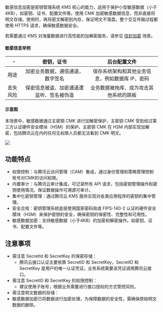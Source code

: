 

敏感信息加密是密钥管理系统 KMS 核心的能力，适用于保护小型敏感数据（小于4KB），如密钥、证书、配置文件等。使用 CMK 加密敏感数据信息，而非直接将明文存储。使用时，再将密文解密到内存，保证明文不落盘。整个交互传输过程都使用 HTTPS 请求，确保敏感数据安全。

若需要通过 KMS 对海量数据进行高性能的加解密服务，请参见 [信封加密](https://cloud.tencent.com/document/product/573/8791) 场景。

#### 敏感信息举例

|-| 密钥，证书 | 后台配置文件 |
|-|:-:|:-:|
|用途| 加密业务数据，通信通道，数字签名 | 保存系统架构和其他业务信息，例如数据库 IP、密码 |
|丢失风险| 保密信息被盗、加密通道遭监听、签名被伪造 | 业务数据被拖库、成为攻击其他系统的跳板 | 


#### 示意图

本场景中，敏感数据通过主密钥 CMK 进行加解密保护，主密钥 CMK 受到经过第三方认证硬件安全模块（HSM）的保护。主密钥 CMK 在 HSM 内部实现加解密，包括腾讯云在内的任何无权限人员都无法看到 CMK 明文。

![](https://main.qcloudimg.com/raw/f52c0a8bc2398d310c7641f809450b9f.png)



## 功能特点

- 权限控制：与腾讯云访问管理（CAM）集成，通过身份管理和策略管理控制账号对CMK的访问权限。
- 内置审计：与腾讯云审计集成，可记录所有 API 请求，包括密钥管理操作和密钥使用情况。保证数据操作可溯源可审计。
- 集中化密钥管理：通过腾讯云 KMS 服务实现对各类应用程序的密钥的集中管理。
- 安全合规：密钥管理系统底层使用国家密码局或 FIPS-140-2 认证的硬件安全模块（HSM）来保护密钥的安全，确保密钥的保密性、完整性和可用性。
- 敏感数据加密：支持敏感数据（小于4KB）的加密和解密操作。如密钥、证书、配置文件等。


## 注意事项
- 需注意 SecretId 和 SecretKey 的保密存储：
	- 腾讯云接口认证主要依靠 SecretID 和 SecretKey，SecretID 和 SecretKey 是用户的唯一认证凭证。业务系统需要该凭证调用腾讯云接口。
- 需注意 SecretID 和 SecretKey 的权限控制：
	- 建议使用子账号，根据业务需要进行接口授权的方式管控风险。
- 需注意明文数据的存储：
 - 敏感数据加密已将数据进行加密处理，为保障数据的安全性，需确保原始明文数据的删除。







